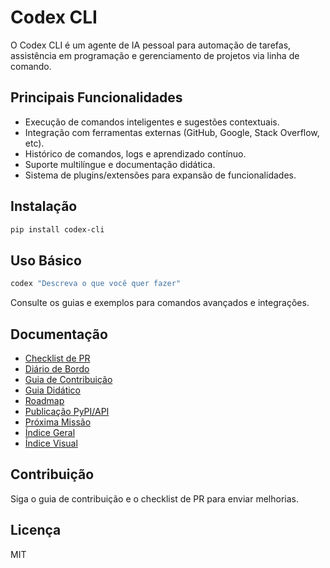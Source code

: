 # Codex CLI

O Codex CLI é um agente de IA pessoal para automação de tarefas, assistência em programação e gerenciamento de projetos via linha de comando.

## Principais Funcionalidades
- Execução de comandos inteligentes e sugestões contextuais.
- Integração com ferramentas externas (GitHub, Google, Stack Overflow, etc).
- Histórico de comandos, logs e aprendizado contínuo.
- Suporte multilíngue e documentação didática.
- Sistema de plugins/extensões para expansão de funcionalidades.

## Instalação

```bash
pip install codex-cli
```

## Uso Básico

```bash
codex "Descreva o que você quer fazer"
```

Consulte os guias e exemplos para comandos avançados e integrações.

## Documentação
- [Checklist de PR](checklist_pr.md)
- [Diário de Bordo](diario_de_bordo.md)
- [Guia de Contribuição](guia_contribuicao.md)
- [Guia Didático](guia_didatico/)
- [Roadmap](roadmap.md)
- [Publicação PyPI/API](publicacao_pypi_api.md)
- [Próxima Missão](proxima_missao.md)
- [Índice Geral](indice_geral.md)
- [Índice Visual](indice_visual.md)

## Contribuição
Siga o guia de contribuição e o checklist de PR para enviar melhorias.

## Licença
MIT
